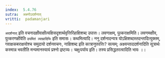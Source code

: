 ```yaml
---
index:  5.4.76
sutra:  अक्ष्णोऽदर्शनात्
vritti:  padamanjari
---
```


`अदर्शनात्` इति वचनादक्षीवाक्षीत्यक्षिसदृशार्थवृत्तिरिहाक्षिशब्द उपात्तः। लवणाक्षम्, पुत्कराक्षमिति। लवणमक्षीव, पुत्करणक्षीवेति `उपमितं व्याघ्रादिभिः` इति समासः।
	कथमित्यादि। ननु दर्शनादन्यत्र योऽक्षिशब्दस्तदन्तादित्युक्तम्, गवाक्षकबराक्षयोश्च समुदायो दर्शनवचनः, नाक्षिशब्द इति कात्रानुपपत्तिः? सत्यम्; अक्ष्यन्ताददर्शनादिति सूत्रार्थः कस्मान्न भवतीति मन्यमानस्यायं प्रश्नो द्रष्टव्यः। चक्षुःपर्याय इति। तस्य प्रसिद्धतरत्वादिति भावः ।।

